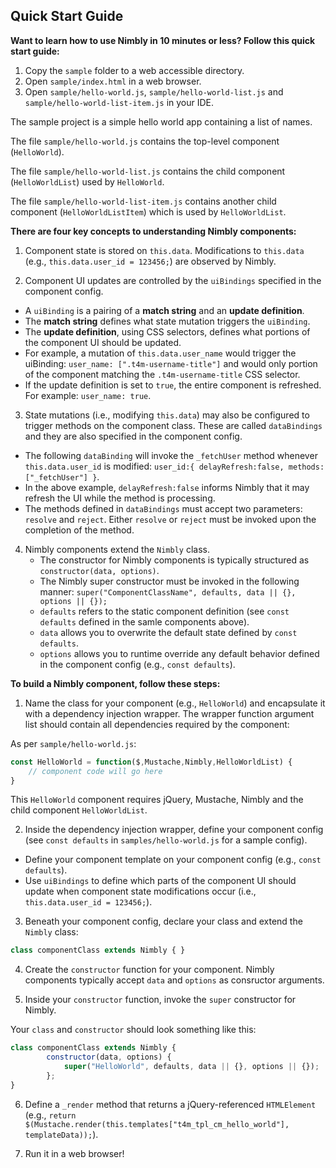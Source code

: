 ## Quick Start Guide

**Want to learn how to use Nimbly in 10 minutes or less? Follow this quick start guide:**

1. Copy the `sample` folder to a web accessible directory.
2. Open `sample/index.html` in a web browser.
3. Open `sample/hello-world.js`, `sample/hello-world-list.js` and `sample/hello-world-list-item.js` in your IDE.

The sample project is a simple hello world app containing a list of names.

The file `sample/hello-world.js` contains the top-level component (`HelloWorld`).

The file `sample/hello-world-list.js` contains the child component (`HelloWorldList`) used by `HelloWorld`.

The file `sample/hello-world-list-item.js` contains another child component (`HelloWorldListItem`) which is used by `HelloWorldList`.

**There are four key concepts to understanding Nimbly components:**

1. Component state is stored on `this.data`. Modifications to `this.data` (e.g., `this.data.user_id = 123456;`) are observed by Nimbly.

2. Component UI updates are controlled by the `uiBindings` specified in the component config.
  - A `uiBinding` is a pairing of a **match string** and an **update definition**.
  - The **match string** defines what state mutation triggers the `uiBinding`.
  - The **update definition**, using CSS selectors, defines what portions of the component UI should be updated. 
  - For example, a mutation of `this.data.user_name` would trigger the uiBinding: `user_name: [".t4m-username-title"]` and would only portion of the component matching the `.t4m-username-title` CSS selector.
  - If the update definition is set to `true`, the entire component is refreshed. For example: `user_name: true`.

3. State mutations (i.e., modifying `this.data`) may also be configured to trigger methods on the component class. These are called `dataBindings` and they are also specified in the component config.
  - The following `dataBinding` will invoke the `_fetchUser` method whenever `this.data.user_id` is modified: `user_id:{ delayRefresh:false, methods:["_fetchUser"] }`.
  - In the above example, `delayRefresh:false` informs Nimbly that it may refresh the UI while the method is processing.
  - The methods defined in `dataBindings` must accept two parameters: `resolve` and `reject`. Either `resolve` or `reject` must be invoked upon the completion of the method.
  
4. Nimbly components extend the `Nimbly` class.
	- The constructor for Nimbly components is typically structured as `constructor(data, options)`.
	- The Nimbly super constructor must be invoked in the following manner: `super("ComponentClassName", defaults, data || {}, options || {});`
	- `defaults` refers to the static component definition (see `const defaults` defined in the samle components above).
	- `data` allows you to overwrite the default state defined by `const defaults`.
	- `options` allows you to runtime override any default behavior defined in the component config (e.g., `const defaults`).


**To build a Nimbly component, follow these steps:**

1. Name the class for your component (e.g., `HelloWorld`) and encapsulate it with a dependency injection wrapper. The wrapper function argument list should contain all dependencies required by the component:

As per `sample/hello-world.js`:

```javascript
const HelloWorld = function($,Mustache,Nimbly,HelloWorldList) {
    // component code will go here
}

``` 

This `HelloWorld` component requires jQuery, Mustache, Nimbly and the child component `HelloWorldList`.

2. Inside the dependency injection wrapper, define your component config (see `const defaults` in `samples/hello-world.js` for a sample config).
  - Define your component template on your component config (e.g., `const defaults`).
  - Use `uiBindings` to define which  parts of the component UI should update when component state modifications occur (i.e., `this.data.user_id = 123456;`).

3. Beneath your component config, declare your class and extend the `Nimbly` class:

```javascript
class componentClass extends Nimbly { }
```

4. Create the `constructor` function for your component. Nimbly components typically accept `data` and `options` as consructor arguments.

5. Inside your `constructor` function, invoke the `super` constructor for Nimbly.

Your `class` and `constructor` should look something like this:

```javascript
class componentClass extends Nimbly {
		constructor(data, options) {
			super("HelloWorld", defaults, data || {}, options || {});			
		};
}
```
  
6. Define a `_render` method that returns a jQuery-referenced `HTMLElement` (e.g., `return $(Mustache.render(this.templates["t4m_tpl_cm_hello_world"], templateData));`).

7. Run it in a web browser!
